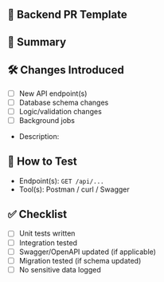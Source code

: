 ## 🧠 Backend PR Template

## 📌 Summary

<!-- Brief summary of the backend changes -->

## 🛠️ Changes Introduced

- [ ] New API endpoint(s)
- [ ] Database schema changes
- [ ] Logic/validation changes
- [ ] Background jobs
- Description:

## 🧪 How to Test

<!-- Describe API testing steps -->

- Endpoint(s): `GET /api/...`
- Tool(s): Postman / curl / Swagger

## ✅ Checklist

- [ ] Unit tests written
- [ ] Integration tested
- [ ] Swagger/OpenAPI updated (if applicable)
- [ ] Migration tested (if schema updated)
- [ ] No sensitive data logged
